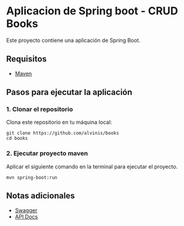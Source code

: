 # Aplicacion de Spring boot - CRUD Books

Este proyecto contiene una aplicación de Spring Boot.

## Requisitos

- [Maven](https://maven.apache.org/download.cgi)
## Pasos para ejecutar la aplicación

### 1. Clonar el repositorio

Clona este repositorio en tu máquina local:

 ```
 git clone https://github.com/alvinis/books
 cd books
 ```

### 2. Ejecutar proyecto maven

Aplicar el siguiente comando en la terminal para ejecutar el proyecto.

 ```
 mvn spring-boot:run
 ```

## Notas adicionales

- [Swagger](http://localhost:8080/swagger-ui/index.html)
- [API Docs](http://localhost:8080/v3/api-docs)
